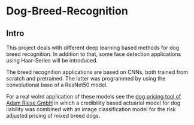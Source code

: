 # Dog-Breed-Recognition

## Intro

This project deals with different deep learning based methods for dog breed recognition. In addition to that, some face detection applications using Haar-Series will be introduced.

The breed recognition applications are based on CNNs, both trained from scratch and pretrained. The latter was programmed by using the convolutional base of a ResNet50 model.

For a real wolrd application of these models see the [dog pricing tool of Adam Riese GmbH](https://www.adam-riese.de/hundehalter/) in which a credibility based actuarial model for dog liability was combined with an image classification model for the risk adjusted pricing of mixed breed dogs. 
